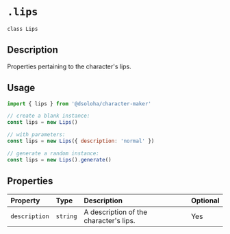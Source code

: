 # `.lips`

`class Lips`

## Description

Properties pertaining to the character's lips.

## Usage

```js
import { lips } from '@dsoloha/character-maker'

// create a blank instance:
const lips = new Lips()

// with parameters:
const lips = new Lips({ description: 'normal' })

// generate a random instance:
const lips = new Lips().generate()
```

## Properties

| Property      | Type     | Description                            | Optional |
|:--------------|:---------|:---------------------------------------|:---------|
| `description` | `string` | A description of the character's lips. | Yes      |

